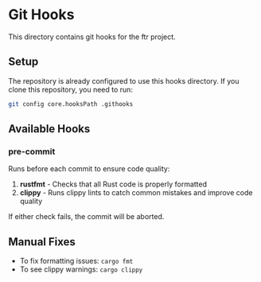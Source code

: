 # Git Hooks

This directory contains git hooks for the ftr project.

## Setup

The repository is already configured to use this hooks directory. If you clone this repository, you need to run:

```bash
git config core.hooksPath .githooks
```

## Available Hooks

### pre-commit

Runs before each commit to ensure code quality:

1. **rustfmt** - Checks that all Rust code is properly formatted
2. **clippy** - Runs clippy lints to catch common mistakes and improve code quality

If either check fails, the commit will be aborted.

## Manual Fixes

- To fix formatting issues: `cargo fmt`
- To see clippy warnings: `cargo clippy`